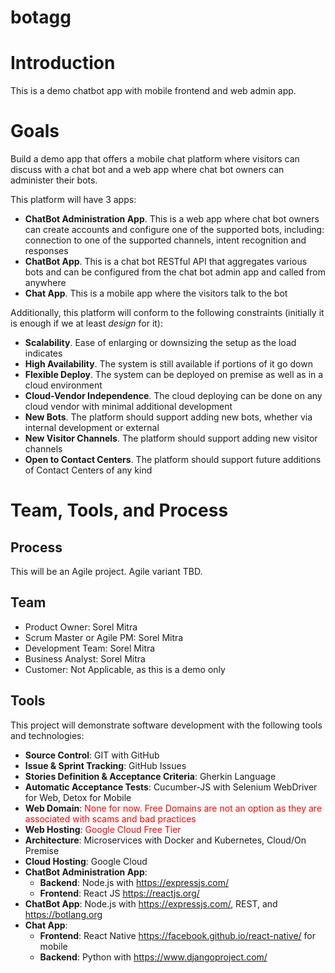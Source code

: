 # botagg

# Introduction

This is a demo chatbot app with mobile frontend and web admin app.


# Goals

Build a demo app that offers a mobile chat platform where visitors can discuss with a chat bot and a web app where chat bot owners can administer their bots.

This platform will have 3 apps:

* **ChatBot Administration App**. This is a web app where chat bot owners can create accounts and configure one of the supported bots, including: connection to one of the supported channels, intent recognition and responses
* **ChatBot App**. This is a chat bot RESTful API that aggregates various bots and can be configured from the chat bot admin app and called from anywhere
* **Chat App**. This is a mobile app where the visitors talk to the bot

Additionally, this platform will conform to the following constraints (initially it is enough if we at least *design* for it):

* **Scalability**. Ease of enlarging or downsizing the setup as the load indicates
* **High Availability**. The system is still available if portions of it go down
* **Flexible Deploy**. The system can be deployed on premise as well as in a cloud environment
* **Cloud-Vendor Independence**. The cloud deploying can be done on any cloud vendor with minimal additional development
* **New Bots**. The platform should support adding new bots, whether via internal development or external
* **New Visitor Channels**. The platform should support adding new visitor channels
* **Open to Contact Centers**. The platform should support future additions of Contact Centers of any kind

# Team, Tools, and Process

## Process

This will be an Agile project.
Agile variant TBD.

## Team

- Product Owner: Sorel Mitra
- Scrum Master or Agile PM: Sorel Mitra
- Development Team: Sorel Mitra
- Business Analyst: Sorel Mitra
- Customer: Not Applicable, as this is a demo only

## Tools

This project will demonstrate software development with the following tools and technologies:

- **Source Control**: GIT with GitHub
- **Issue & Sprint Tracking**: GitHub Issues
- **Stories Definition & Acceptance Criteria**: Gherkin Language
- **Automatic Acceptance Tests**: Cucumber-JS with Selenium WebDriver for Web, Detox for Mobile
- **Web Domain**: <span style="color:red">None for now. Free Domains are not an option as they are associated with scams and bad practices</span>
- **Web Hosting**: <span style="color:red">Google Cloud Free Tier</span>
- **Architecture**: Microservices with Docker and Kubernetes, Cloud/On Premise
- **Cloud Hosting**: Google Cloud
- **ChatBot Administration App**: 
	- **Backend**: Node.js with https://expressjs.com/
	- **Frontend**: React JS https://reactjs.org/
- **ChatBot App**: Node.js with https://expressjs.com/, REST, and https://botlang.org
- **Chat App**:
	- **Frontend**: React Native https://facebook.github.io/react-native/ for mobile
	- **Backend**: Python with https://www.djangoproject.com/
